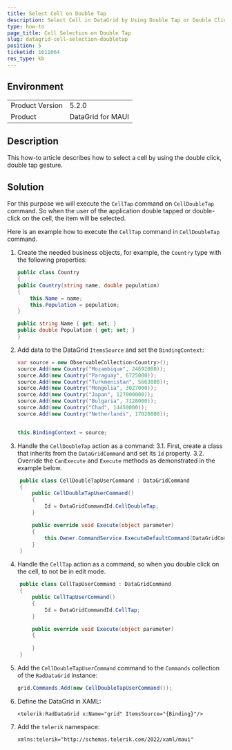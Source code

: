 ```yaml
---
title: Select Cell on Double Tap
description: Select Cell in DataGrid by Using Double Tap or Double Click
type: how-to
page_title: Cell Selection on Double Tap
slug: datagrid-cell-selection-doubletap
position: 5
ticketid: 1611664
res_type: kb
---
```


## Environment
<table>
    <tbody>
        <tr>
            <td>Product Version</td>
            <td>5.2.0</td>
        </tr>
        <tr>
            <td>Product</td>
            <td>DataGrid for MAUI</td>
        </tr>
    </tbody>
</table>


## Description

This how-to article describes how to select a cell by using the double click, double tap gesture. 


## Solution

For this purpose we will execute the `CellTap` command on `CellDoubleTap` command. So when the user of the application double tapped or double-click on the cell, the item will be selected. 

Here is an example how to execute the `CellTap` command in `CellDoubleTap` command.

1. Create the needed business objects, for example, the `Country` type with the following properties:

    ```C#
    public class Country
    {
    public Country(string name, double population)
    {
        this.Name = name;
        this.Population = population;
    }

    public string Name { get; set; }
    public double Population { get; set; }
    }
    ```

2. Add data to the DataGrid `ItemsSource` and set the `BindingContext`:

    ```C#
    var source = new ObservableCollection<Country>();
    source.Add(new Country("Mozambique", 24692000));
    source.Add(new Country("Paraguay", 6725000));
    source.Add(new Country("Turkmenistan", 5663000));
    source.Add(new Country("Mongolia", 3027000));
    source.Add(new Country("Japan", 127000000));
    source.Add(new Country("Bulgaria", 7128000));
    source.Add(new Country("Chad", 14450000));
    source.Add(new Country("Netherlands", 17020000));


    this.BindingContext = source;
    ```

3. Handle the `CellDoubleTap` action as a command:
   3.1. First, create a class that inherits from the `DataGridCommand` and set its `Id` property.
   3.2. Override the `CanExecute` and `Execute` methods as demonstrated in the example below.

```C#
    public class CellDoubleTapUserCommand : DataGridCommand
    {
        public CellDoubleTapUserCommand()
        {
            Id = DataGridCommandId.CellDoubleTap;
        }

        public override void Execute(object parameter)
        {
            this.Owner.CommandService.ExecuteDefaultCommand(DataGridCommandId.CellTap, parameter);
        }
    }
```

4. Handle the `CellTap` action as a command, so when you double click on the cell, to not be in edit mode.

```C#
    public class CellTapUserCommand : DataGridCommand
    {
        public CellTapUserCommand()
        {
            Id = DataGridCommandId.CellTap;
        }

        public override void Execute(object parameter)
        {
            
        }
    }
```

5. Add the `CellDoubleTapUserCommand` command to the `Commands` collection of the `RadDataGrid` instance:

    ```C#
    grid.Commands.Add(new CellDoubleTapUserCommand());
    ```

6. Define the DataGrid in XAML:

    ```XAML
    <telerik:RadDataGrid x:Name="grid" ItemsSource="{Binding}"/>
    ```

7. Add the `telerik` namespace:

    ```XAML
    xmlns:telerik="http://schemas.telerik.com/2022/xaml/maui"
    ```






